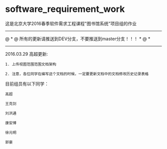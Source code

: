 # software_requirement_work
这是北京大学2016春季软件需求工程课程"图书馆系统"项目组的作业

 **************************************************************
 @                                                            *
 @ 所有的更新请推送到DEV分支，不要推送到master分支！！！      *
 @                                                            *
 **************************************************************

2016.03.29 高超更新:

	1. 上传视图范围范围文档架构
	
	2. 注意，各位同学在编写这个文档的时候，一定要更新文档中的文档修改历史记录表格

目前组员有以下同学：

	高超

	王克剑

	刘洪通

	康安博

	徐元明

	郭豪

